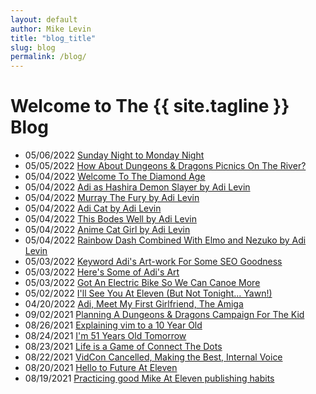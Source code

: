 ```yaml
---
layout: default
author: Mike Levin
title: "blog_title"
slug: blog
permalink: /blog/
---
```


# Welcome to The {{ site.tagline }} Blog

- 05/06/2022 [Sunday Night to Monday Night](/blog/sunday-night-to-monday-night/)
- 05/05/2022 [How About Dungeons & Dragons Picnics On The River?](/blog/how-about-dungeons-dragons-picnics-on-the-river/)
- 05/04/2022 [Welcome To The Diamond Age](/blog/welcome-to-the-diamond-age/)
- 05/04/2022 [Adi as Hashira Demon Slayer by Adi Levin](/blog/adi-as-hashira-demon-slayer-by-adi-levin/)
- 05/04/2022 [Murray The Fury by Adi Levin](/blog/murray-the-fury-by-adi-levin/)
- 05/04/2022 [Adi Cat by Adi Levin](/blog/adi-cat-by-adi-levin/)
- 05/04/2022 [This Bodes Well by Adi Levin](/blog/this-bodes-well-by-adi-levin/)
- 05/04/2022 [Anime Cat Girl by Adi Levin](/blog/anime-cat-girl-by-adi-levin/)
- 05/04/2022 [Rainbow Dash Combined With Elmo and Nezuko by Adi Levin](/blog/rainbow-dash-combined-with-elmo-and-nezuko-by-adi-levin/)
- 05/03/2022 [Keyword Adi's Art-work For Some SEO Goodness](/blog/keyword-adis-art-work-for-some-seo-goodness/)
- 05/03/2022 [Here's Some of Adi's Art](/blog/heres-some-of-adis-art/)
- 05/03/2022 [Got An Electric Bike So We Can Canoe More](/blog/got-an-electric-bike-so-we-can-canoe-more/)
- 05/02/2022 [I'll See You At Eleven (But Not Tonight... Yawn!)](/blog/ill-see-you-at-eleven-but-not-tonight-yawn/)
- 04/20/2022 [Adi, Meet My First Girlfriend, The Amiga](/blog/adi-meet-my-first-girlfriend-the-amiga/)
- 09/02/2021 [Planning A Dungeons & Dragons Campaign For The Kid](/blog/planning-a-dungeons-dragons-campaign-for-the-kid/)
- 08/26/2021 [Explaining vim to a 10 Year Old](/blog/explaining-vim-to-a-10-year-old/)
- 08/24/2021 [I'm 51 Years Old Tomorrow](/blog/im-51-years-old-tomorrow/)
- 08/23/2021 [Life is a Game of Connect The Dots](/blog/life-is-a-game-of-connect-the-dots/)
- 08/22/2021 [VidCon Cancelled, Making the Best, Internal Voice](/blog/vidcon-cancelled-making-the-best-internal-voice/)
- 08/20/2021 [Hello to Future At Eleven](/blog/hello-to-future-at-eleven/)
- 08/19/2021 [Practicing good Mike At Eleven publishing habits](/blog/practicing-good-mike-at-eleven-publishing-habits/)